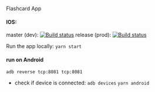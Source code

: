Flashcard App

#### IOS:
master (dev): [![Build status](https://build.appcenter.ms/v0.1/apps/e9a179b2-6d20-4972-baa5-88555b777e12/branches/master/badge)](https://appcenter.ms)
release (prod): [![Build status]()](https://appcenter.ms)

Run the app locally:
```yarn start```

#### run on Android

```adb reverse tcp:8081 tcp:8081```
- check if device is connected: ```adb devices```
```yarn android```
